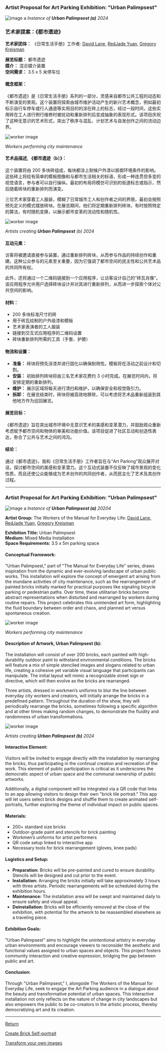 ### Artist Proposal for Art Parking Exhibition: "Urban Palimpsest"

![image a](imagea.png "Title")
*Instance of **Urban Palimpsest (a)** 2024*

### 艺术家提案：《都市遗迹》

**艺术家团体：** 《日常生活手册》工作者:   [David Lane,](https://www.davidlaneartist.com/) [RedJade Yuan,](https://www.saatchiart.com/RedjadeYuan) [Gregory Kreisman](https://greggelong.github.io)

**展览标题：** 都市遗迹  
**媒介：** 混合媒介装置  
**空间需求：** 3.5 x 5 米停车位  

#### 概念框架：
《都市遗迹》是《日常生活手册》系列的一部分，灵感来自都市公共工程的动态和不断演变的景观。这个装置将探索由城市维护活动产生的新兴艺术概念，例如最初标示自行车停车或行人通道等实用目的的涂在砖上的标志，经过一段时间，这些实用砖在工人进行例行维修时被扰动和重新排列后变成抽象的表现形式。该项目庆祝了这种无意识的艺术形式，突出了秩序与混乱、计划艺术与自发创作之间的流动边界。

![worker image](contexts.png "Title")

*Workers performing city maintenance*

#### 艺术品描述, 《都市遗迹（b）》：
这个装置将由 200 多块砖组成，每块都涂上耐候户外漆以抵御环境条件的影响。这些砖上将绘有简单的模板图像和与都市生活相关的标语，形成一种连贯但多变的视觉语言，参与者可以自行操纵。最初的布局将模仿可识别的街道标志或指示，然后随着砖块的重新排列而演变。

三位艺术家穿着工人服装，模糊了日常城市工人和创作者之间的界限，最初会按照预先定义的模式摆放砖块。在展览期间，他们将定期重新排列砖块，有时按照特定的算法，有时随机变换，以展示都市变革的流动性和随机性。

![worker image](imageb.jpg "Title")

*Artists creating **Urban Palimpsest** (b) 2024*

#### 互动元素：
访客将被邀请直接参与装置，通过重新排列砖块，从而参与作品的持续创作和重建。这种公众参与的元素至关重要，因为它强调了都市空间的民主性和公共艺术品的共同所有权。

此外，还将通过一个二维码链接到一个应用程序，让访客设计自己的“砖瓦肖像”。该应用程序允许用户选择砖块设计并对其进行重新排列，从而进一步探索个体对公共空间的影响。

#### 材料：
- 200 多块标准尺寸的砖
- 用于砖瓦绘制的户外级漆和模板
- 艺术家表演者的工人服装
- 链接到交互式应用程序的二维码设置
- 砖块重新排列所需的工具（手套、护膝）

#### 物流和设置：
- **准备：** 砖块将预先涂漆并进行固化以确保耐用性。模板将在活动之前设计和切割。
- **安装：** 初始排列砖块将由三名艺术家花费约 3 小时完成。在展览时间内，将安排定期的重新排列。
- **维护：** 展示区域将每天进行清扫和维护，以确保安全和视觉吸引力。
- **拆卸：** 在展览结束时，砖块将被高效地移除，可以考虑将艺术品重新组装到其他地方作为巡回展览。

#### 展览目标：
《都市遗迹》旨在突出城市环境中无意识艺术的美感和变革潜力，并鼓励观众重新考虑赋予都市空间和物体的审美和功能价值。该项目促进了社区互动和创造性表达，弥合了公共与艺术之间的鸿沟。

#### 结论：
通过《都市遗迹》，我和《日常生活手册》工作者旨在与“Art Parking”观众展开对话，探讨都市空间的美感和变革潜力。这个互动式装置不仅反映了城市景观的变化性质，而且还使公众能够成为艺术创作的共同创作者，从而民主化了艺术及其创作过程。

---
### Artist Proposal for Art Parking Exhibition: "Urban Palimpsest"

![image a](imagea.png "Title")
*Instance of **Urban Palimpsest (a)** 20204*


**Artist Group:** The Workers of the Manual for Everyday Life: [David Lane,](https://www.davidlaneartist.com/) [RedJade Yuan,](https://www.saatchiart.com/RedjadeYuan) [Gregory Kreisman](https://greggelong.github.io) 

**Exhibition Title:** Urban Palimpsest  
**Medium:** Mixed Media Installation  
**Space Requirements:** 3.5 x 5m parking space  

#### Conceptual Framework:
"Urban Palimpsest," part of "The Manual for Everyday Life" series, draws inspiration from the dynamic and ever-evolving landscape of urban public works. This installation will explore the concept of emergent art arising from the mundane activities of city maintenance, such as the rearrangement of painted bricks initially marked for practical purposes like signaling bicycle parking or pedestrian paths. Over time, these utilitarian bricks become abstract representations when disturbed and rearranged by workers during routine repairs. This project celebrates this unintended art form, highlighting the fluid boundary between order and chaos, and planned art versus spontaneous creation.

![worker image](contexts.png "Title")

*Workers performing city maintenance*

#### Description of Artwork, Urban Palimpsest (b):
The installation will consist of over 200 bricks, each painted with high-durability outdoor paint to withstand environmental conditions. The bricks will feature a mix of simple stenciled images and slogans related to urban life, creating a cohesive yet variable visual language that participants can manipulate. The initial layout will mimic a recognizable street sign or directive, which will then evolve as the bricks are rearranged.

Three artists, dressed in workmen’s uniforms to blur the line between everyday city workers and creators, will initially arrange the bricks in a predefined pattern. Throughout the duration of the show, they will periodically rearrange the bricks, sometimes following a specific algorithm and at other times making random changes, to demonstrate the fluidity and randomness of urban transformations.

![worker image](imageb.png "Title")

*Artists creating **Urban Palimpsest (b)** 2024*


#### Interactive Element:
Visitors will be invited to engage directly with the installation by rearranging the bricks, thus participating in the continual creation and recreation of the work. This element of public participation is critical as it underscores the democratic aspect of urban space and the communal ownership of public artworks.

Additionally, a digital component will be integrated via a QR code that links to an app allowing visitors to design their own "brick tile portrait." This app will let users select brick designs and shuffle them to create animated self-portraits, further exploring the theme of individual impact on public spaces.

#### Materials:
- 200+ standard size bricks
- Outdoor-grade paint and stencils for brick painting
- Workmen’s uniforms for artist performers
- QR code setup linked to interactive app
- Necessary tools for brick rearrangement (gloves, knee pads)

#### Logistics and Setup:
- **Preparation:** Bricks will be pre-painted and cured to ensure durability. Stencils will be designed and cut prior to the event.
- **Installation:** Arranging the bricks initially will take approximately 3 hours with three artists. Periodic rearrangements will be scheduled during the exhibition hours.
- **Maintenance:** The installation area will be swept and maintained daily to ensure safety and visual appeal.
- **Deinstallation:** Bricks will be efficiently removed at the close of the exhibition, with potential for the artwork to be reassembled elsewhere as a traveling piece.

#### Exhibition Goals:
"Urban Palimpsest" aims to highlight the unintentional artistry in everyday urban environments and encourage viewers to reconsider the aesthetic and functional values assigned to urban spaces and objects. This project fosters community interaction and creative expression, bridging the gap between public and art.

#### Conclusion:
Through "Urban Palimpsest," I, alongside The Workers of the Manual for Everyday Life, seek to engage the Art Parking audience in a dialogue about the beauty and transformative potential of urban spaces. This interactive installation not only reflects on the nature of change in city landscapes but also empowers the public to be co-creators in the artistic process, thereby democratizing art and its creation.

---


[Return](https://greggelong.github.io/urban)

[Create Brick Self-portrait](https://greggelong.github.io/parking)

[Transform your own images](https://greggelong.github.io/parkingDrop)

